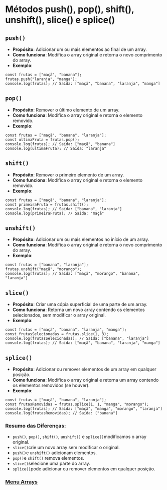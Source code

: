 # Métodos push(), pop(), shift(), unshift(), slice() e splice()

## `push()`

- **Propósito**: Adicionar um ou mais elementos ao final de um array.
- **Como funciona**: Modifica o array original e retorna o novo comprimento do array.
- **Exemplo**:

```
const frutas = ["maçã", "banana"];
frutas.push("laranja", "manga");
console.log(frutas); // Saída: ["maçã", "banana", "laranja", "manga"]
```

## `pop()`

- **Propósito**: Remover o último elemento de um array.
- **Como funciona**: Modifica o array original e retorna o elemento removido.
- **Exemplo**:

```
const frutas = ["maçã", "banana", "laranja"];
const ultimaFruta = frutas.pop();
console.log(frutas); // Saída: ["maçã", "banana"]
console.log(ultimaFruta); // Saída: "laranja"
```

## `shift()`

- **Propósito**: Remover o primeiro elemento de um array.
- **Como funciona**: Modifica o array original e retorna o elemento removido.
- **Exemplo**:

```
const frutas = ["maçã", "banana", "laranja"];
const primeiraFruta = frutas.shift();
console.log(frutas); // Saída: ["banana", "laranja"]
console.log(primeiraFruta); // Saída: "maçã"
```

## `unshift()`

- **Propósito**: Adicionar um ou mais elementos no início de um array.
- **Como funciona**: Modifica o array original e retorna o novo comprimento do array.
- **Exemplo**:

```
const frutas = ["banana", "laranja"];
frutas.unshift("maçã", "morango");
console.log(frutas); // Saída: ["maçã", "morango", "banana", "laranja"]
```

## `slice()`

- **Propósito**: Criar uma cópia superficial de uma parte de um array.
- **Como funciona**: Retorna um novo array contendo os elementos selecionados, sem modificar o array original.
- **Exemplo**:

```
const frutas = ["maçã", "banana", "laranja", "manga"];
const frutasSelecionadas = frutas.slice(1, 3);
console.log(frutasSelecionadas); // Saída: ["banana", "laranja"]
console.log(frutas); // Saída: ["maçã", "banana", "laranja", "manga"]
```

## `splice()`

- **Propósito**: Adicionar ou remover elementos de um array em qualquer posição.
- **Como funciona**: Modifica o array original e retorna um array contendo os elementos removidos (se houver).
- **Exemplo**:

```
const frutas = ["maçã", "banana", "laranja"];
const frutasRemovidas = frutas.splice(1, 1, "manga", "morango");
console.log(frutas); // Saída: ["maçã", "manga", "morango", "laranja"]
console.log(frutasRemovidas); // Saída: ["banana"]
```

### Resumo das Diferenças:

- `push()`, `pop()`, `shift()`, `unshift()` e `splice()`modificamos o array original.
- `slice()`crie um novo array sem modificar o original.
- `push()`e `unshift()` adicionam elementos.
- `pop()`e `shift()` remova elementos.
- `slice()`selecione uma parte do array.
- `splice()`pode adicionar ou remover elementos em qualquer posição.

### [Menu Arrays](../menu.md)
